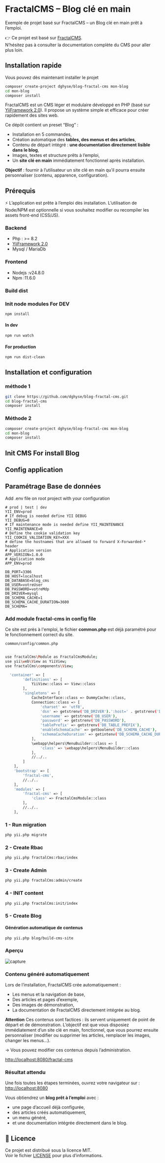 # FractalCMS – Blog clé en main

Exemple de projet basé sur FractalCMS – un Blog clé en main prêt à l’emploi.

👉 Ce projet est basé sur [FractalCMS](https://github.com/dghyse/fractal-cms).  
N’hésitez pas à consulter la documentation complète du CMS pour aller plus loin.

## Installation rapide 

Vous pouvez dès maintenant installer le projet

```bash
composer create-project dghyse/blog-fractal-cms mon-blog
cd mon-blog
composer install
```

FractalCMS est un CMS léger et modulaire développé en PHP (basé sur [YiiFramework 2.0](https://www.yiiframework.com/)).
Il propose un système simple et efficace pour créer rapidement des sites web.

Ce dépôt contient un preset “Blog” :

* Installation en 5 commandes,
* Création automatique des **tables, des menus et des articles**,
* Contenu de départ intégré : **une documentation directement lisible dans le blog**,
* Images, textes et structure prêts à l’emploi,
* Un **site clé en main** immédiatement fonctionnel après installation.

**Objectif** : fournir à l’utilisateur un site clé en main qu’il pourra ensuite personnaliser (contenu, apparence, configuration).


## Prérequis

⚡ L’application est prête à l’emploi dès installation.
L’utilisation de Node/NPM est optionnelle si vous souhaitez modifier ou recompiler les assets front-end (CSS/JS).

### Backend
* Php : >= 8.2
* [YiiFramework 2.0](https://www.yiiframework.com)
* Mysql / MariaDb

### Frontend
* Nodejs :v24.8.0
* Npm :11.6.0

### Build dist

### Init node modules For DEV
```bash
npm install
```
#### In dev
```bash
npm run watch
```
#### For production
```bash
npm run dist-clean
```
## Installation et configuration

### méthode 1

```bash
git clone https://github.com/dghyse/blog-fractal-cms.git
cd blog-fractal-cms
composer install
```

### Méthode 2

```bash
composer create-project dghyse/blog-fractal-cms mon-blog
cd mon-blog
composer install
```

## Init CMS For install Blog

## Config application

## Paramétrage Base de données

Add .env file on root project with your configuration

```dotenv
# prod | test | dev
YII_ENV=prod
# If debug is needed define YII DEBUG
YII_DEBUG=0
# If maintenance mode is needed define YII_MAINTENANCE
YII_MAINTENANCE=0
# Define the cookie validation key
YII_COOKIE_VALIDATION_KEY=XXX
# define the hostnames that are allowed to forward X-Forwarded-* header
# Application version
APP_VERSION=1.0.0
# Application mode
APP_ENV=prod

DB_PORT=3306
DB_HOST=localhost
DB_DATABASE=blog_cms
DB_USER=votreUser
DB_PASSWORD=votreMdp
DB_DRIVER=mysql
DB_SCHEMA_CACHE=1
DB_SCHEMA_CACHE_DURATION=3600
DB_SCHEMA=
```

### Add module fractal-cms in config file

Ce site est près à l'emploi, le fichier **common.php** est déjà paramétré pour le fonctionnement
correct du site.


```bash
common/config/common.php
```
```bash

use fractalCms\Module as FractalCmsModule;
use yii\web\View as YiiView;
use fractalCms\components\View;

```

```bash 
  'container' => [
        'definitions' => [
            YiiView::class => View::class
        ],
        'singletons' => [
            CacheInterface::class => DummyCache::class,
            Connection::class => [
                'charset' => 'utf8',
                'dsn' => getstrenv('DB_DRIVER').':host=' . getstrenv('DB_HOST') . ';port=' . getstrenv('DB_PORT') . ';dbname=' . getstrenv('DB_DATABASE'),
                'username' => getstrenv('DB_USER'),
                'password' => getstrenv('DB_PASSWORD'),
                'tablePrefix' => getstrenv('DB_TABLE_PREFIX'),
                'enableSchemaCache' => getboolenv('DB_SCHEMA_CACHE'),
                'schemaCacheDuration' => getintenv('DB_SCHEMA_CACHE_DURATION'),
            ],
            \webapp\helpers\MenuBuilder::class => [
                'class' => \webapp\helpers\MenuBuilder::class
            ],
            //../..
        ]
    ],
    'bootstrap' => [
        'fractal-cms',
        //../..
    ],
    'modules' => [
        'fractal-cms' => [
            'class' => FractalCmsModule::class
        ],
        //../..
    ],
```


### 1 - Run migration

```bash
php yii.php migrate
```

### 2 - Create Rbac
```bash
php yii.php fractalCms:rbac/index
```
### 3 - Create Admin
```bash
php yii.php fractalCms:admin/create
```
### 4 - INIT content
```bash
php yii.php fractalCms:init/index
```
### 5 - Create Blog 

#### Génération automatique de contenus

```bash
php yii.php blog/build-cms-site
```

### Aperçu

![capture](./data/blog/docs/image_blog.png)

### Contenu généré automatiquement

Lors de l’installation, FractalCMS crée automatiquement :

* Les menus et la navigation de base,
* Des articles et pages d’exemple,
* Des images de démonstration,
* La documentation de FractalCMS directement intégrée au blog.

**Attention** Ces contenus sont factices : ils servent uniquement de point de départ et de démonstration.
L’objectif est que vous disposiez immédiatement d’un site clé en main, fonctionnel, que vous pourrez ensuite personnaliser (modifier ou supprimer les articles, remplacer les images, changer les menus…).

-> Vous pouvez modifier ces contenus depuis l’administration.

[http://localhost:8080/fractal-cms](http://localhost:8080/fractal-cms)

### Résultat attendu

Une fois toutes les étapes terminées, ouvrez votre navigateur sur :  
[http://localhost:8080](http://localhost:8080)

Vous obtiendrez un **blog prêt à l’emploi** avec :
- une page d’accueil déjà configurée,
- des articles créés automatiquement,
- un menu généré,
- et une documentation intégrée directement dans le blog.

## 📄 Licence

Ce projet est distribué sous la licence MIT.  
Voir le fichier [LICENSE](LICENSE) pour plus d’informations.
